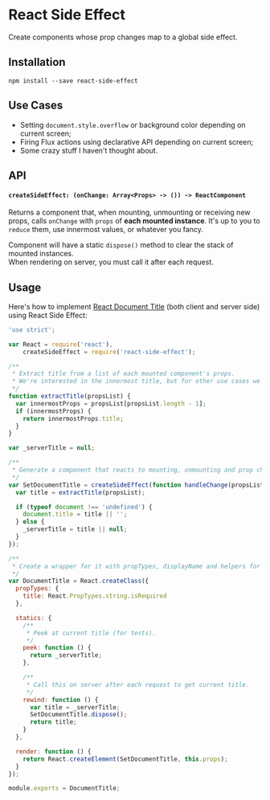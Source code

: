 # React Side Effect
Create components whose prop changes map to a global side effect.

## Installation

```
npm install --save react-side-effect
```

## Use Cases

* Setting `document.style.overflow` or background color depending on current screen;
* Firing Flux actions using declarative API depending on current screen;
* Some crazy stuff I haven't thought about.

## API

#### `createSideEffect: (onChange: Array<Props> -> ()) -> ReactComponent`

Returns a component that, when mounting, unmounting or receiving new props, calls `onChange` with `props` of **each mounted instance**.
It's up to you to `reduce` them, use innermost values, or whatever you fancy.

Component will have a static `dispose()` method to clear the stack of mounted instances.  
When rendering on server, you must call it after each request.

## Usage

Here's how to implement [React Document Title](https://github.com/gaearon/react-document-title) (both client and server side) using React Side Effect:

```js
'use strict';

var React = require('react'),
    createSideEffect = require('react-side-effect');

/**
 * Extract title from a list of each mounted component's props.
 * We're interested in the innermost title, but for other use cases we might want to call `propList.reduce`.
 */
function extractTitle(propsList) {
  var innermostProps = propsList[propsList.length - 1];
  if (innermostProps) {
    return innermostProps.title;
  }
}

var _serverTitle = null;

/**
 * Generate a component that reacts to mounting, onmounting and prop changes by updating document title.
 */
var SetDocumentTitle = createSideEffect(function handleChange(propsList) {
  var title = extractTitle(propsList);

  if (typeof document !== 'undefined') {
    document.title = title || '';
  } else {
    _serverTitle = title || null;
  }
});

/**
 * Create a wrapper for it with propTypes, displayName and helpers for server and testing.
 */
var DocumentTitle = React.createClass({
  propTypes: {
    title: React.PropTypes.string.isRequired
  },

  statics: {
    /**
     * Peek at current title (for tests).
     */
    peek: function () {
      return _serverTitle;
    },

    /**
     * Call this on server after each request to get current title.
     */
    rewind: function () {
      var title = _serverTitle;
      SetDocumentTitle.dispose();
      return title;
    }
  },

  render: function () {
    return React.createElement(SetDocumentTitle, this.props);
  }
});

module.exports = DocumentTitle;
```
